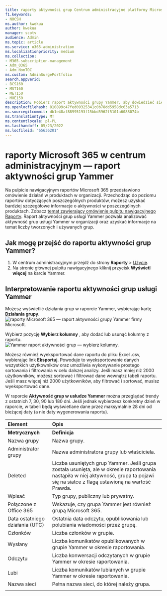 ```yaml
---
title: raporty aktywności grup Centrum administracyjne platformy Microsoft 365 Yammer
f1.keywords:
- NOCSH
ms.author: kwekua
author: kwekua
manager: scotv
audience: Admin
ms.topic: article
ms.service: o365-administration
ms.localizationpriority: medium
ms.collection:
- M365-subscription-management
- Adm_O365
- Adm_NonTOC
ms.custom: AdminSurgePortfolio
search.appverid:
- BCS160
- MST160
- MET150
- MOE150
description: Pobierz raport aktywności grupy Yammer, aby dowiedzieć się więcej o liczbie grup Yammer tworzonych i używanych w organizacji i ich działaniach.
ms.openlocfilehash: 810899c47fed09325341c0b78dd5958dc63a5713
ms.sourcegitcommit: db1e48af88995193f15bbd5962f5101a6088074b
ms.translationtype: MT
ms.contentlocale: pl-PL
ms.lasthandoff: 05/23/2022
ms.locfileid: "65636201"
---
```

# <a name="microsoft-365-reports-in-the-admin-center---yammer-groups-activity-report"></a>raporty Microsoft 365 w centrum administracyjnym — raport aktywności grup Yammer

Na pulpicie nawigacyjnym raportów Microsoft 365 przedstawiono omówienie działań w produktach w organizacji. Przechodząc do poziomu raportów dotyczących poszczególnych produktów, możesz uzyskać bardziej szczegółowe informacje o aktywności w poszczególnych produktach. Zobacz [temat zawierający omówienie pulpitu nawigacyjnego Raporty](activity-reports.md). Raport aktywności grup usługi Yammer pozwala analizować aktywność grup usługi Yammer w organizacji oraz uzyskać informacje na temat liczby tworzonych i używanych grup.
 
## <a name="how-do-i-get-to-the-yammer-groups-activity-report"></a>Jak mogę przejść do raportu aktywności grup Yammer?

1. W centrum administracyjnym przejdź do strony **Raporty** \> <a href="https://go.microsoft.com/fwlink/p/?linkid=2074756" target="_blank">Użycie</a>. 
2. Na stronie głównej pulpitu nawigacyjnego kliknij przycisk **Wyświetl więcej** na karcie Yammer.
  
## <a name="interpret-the-yammer-groups-activity-report"></a>Interpretowanie raportu aktywności grup usługi Yammer

Możesz wyświetlić działania grup w raporcie Yammer, wybierając kartę **Działania grupy**.<br/>![raporty Microsoft 365 — raport aktywności grupy Yammer firmy Microsoft.](../../media/3afdafe5-9269-402e-8264-c7695ceb227d.png)

Wybierz pozycję **Wybierz kolumny** , aby dodać lub usunąć kolumny z raportu.  <br/> ![Yammer raport aktywności grup — wybierz kolumny.](../../media/54744932-34fe-48c3-9779-1d10c3f05be1.png)

Możesz również wyeksportować dane raportu do pliku Excel .csv, wybierając link **Eksportuj**. Powoduje to wyeksportowanie danych wszystkich użytkowników oraz umożliwia wykonywanie prostego sortowania i filtrowania w celu dalszej analizy. Jeśli masz mniej niż 2000 użytkowników, możesz sortować i filtrować dane wewnątrz tabeli raportu. Jeśli masz więcej niż 2000 użytkowników, aby filtrować i sortować, musisz wyeksportować dane. 

W raporcie **Aktywność grup w usłudze Yammer** można przeglądać trendy z ostatnich 7, 30, 90 lub 180 dni. Jeśli jednak wybierzesz konkretny dzień w raporcie, w tabeli będą wyświetlane dane przez maksymalnie 28 dni od bieżącej daty (a nie daty wygenerowania raportu).
  
|Element|Opis|
|:-----|:-----|
|**Metrycznych**|**Definicja**|
|Nazwa grupy  <br/> |Nazwa grupy. <br/> |
|Administrator grupy  <br/> |Nazwa administratora grupy lub właściciela.  <br/> |
|Deleted  <br/> |Liczba usuniętych grup Yammer. Jeśli grupa została usunięta, ale w okresie raportowania nastąpiła w niej aktywność, grupa ta pojawi się na siatce z flagą ustawioną na wartość Prawda.  <br/> |
|Wpisać  <br/> |Typ grupy, publiczny lub prywatny. <br/> |
|Połączone z Office 365  <br/> |Wskazuje, czy grupa Yammer jest również grupą Microsoft 365. <br/> |
|Data ostatniego działania (UTC)  <br/> | Ostatnia data odczytu, opublikowania lub polubiania wiadomości przez grupę.  <br/> |
|Członków  <br/> | Liczba członków w grupie.  <br/> |
|Wysłany  <br/> |Liczba komunikatów opublikowanych w grupie Yammer w okresie raportowania. <br/>|
|Odczytu  <br/> |Liczba konwersacji odczytanych w grupie Yammer w okresie raportowania.  <br/> |
|Lubi  <br/> |Liczba komunikatów lubianych w grupie Yammer w okresie raportowania. <br/>|
|Nazwa sieci  <br/> |Pełna nazwa sieci, do której należy grupa. |
|||